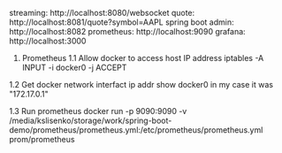 streaming: http://localhost:8080/websocket
quote: http://localhost:8081/quote?symbol=AAPL
spring boot admin: http://localhost:8082
prometheus: http://localhost:9090
grafana: http://localhost:3000

1. Prometheus
1.1 Allow docker to access host IP address
iptables -A INPUT -i docker0 -j ACCEPT

1.2 Get docker network interfact
ip addr show docker0
in my case it was "172.17.0.1"

1.3 Run prometheus
docker run -p 9090:9090 -v /media/kslisenko/storage/work/spring-boot-demo/prometheus/prometheus.yml:/etc/prometheus/prometheus.yml prom/prometheus